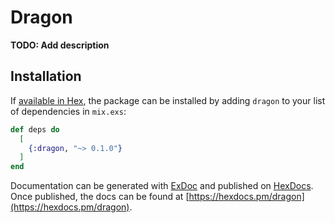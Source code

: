 # Dragon

**TODO: Add description**

## Installation

If [available in Hex](https://hex.pm/docs/publish), the package can be installed
by adding `dragon` to your list of dependencies in `mix.exs`:

```elixir
def deps do
  [
    {:dragon, "~> 0.1.0"}
  ]
end
```

Documentation can be generated with [ExDoc](https://github.com/elixir-lang/ex_doc)
and published on [HexDocs](https://hexdocs.pm). Once published, the docs can
be found at [https://hexdocs.pm/dragon](https://hexdocs.pm/dragon).

